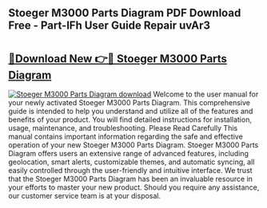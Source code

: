 ## Stoeger M3000 Parts Diagram PDF Download Free - Part-lFh User Guide Repair uvAr3

# <h2><a href="http://dfkyop0.blite.top/?on=Stoeger+M3000+Parts+Diagram">🔗Download New 👉🔴 Stoeger M3000 Parts Diagram</a></h2>

[![Stoeger M3000 Parts Diagram download](https://i.imgur.com/lujVjoI.png)](http://dfkyop0.blite.top/?on=Stoeger+M3000+Parts+Diagram)
Welcome to the user manual for your newly activated Stoeger M3000 Parts Diagram. This comprehensive guide is intended to help you understand and utilize all of the features and benefits of your product. You will find detailed instructions for installation, usage, maintenance, and troubleshooting. Please Read Carefully This manual contains important information regarding the safe and effective operation of your new Stoeger M3000 Parts Diagram. Stoeger M3000 Parts Diagram offers users an extensive range of advanced features, including geolocation, smart alerts, customizable themes, and automatic syncing, all easily controlled through the user-friendly and intuitive interface. We trust that the Stoeger M3000 Parts Diagram has been an invaluable resource in your efforts to master your new product. Should you require any assistance, our customer service team is at your disposal.
